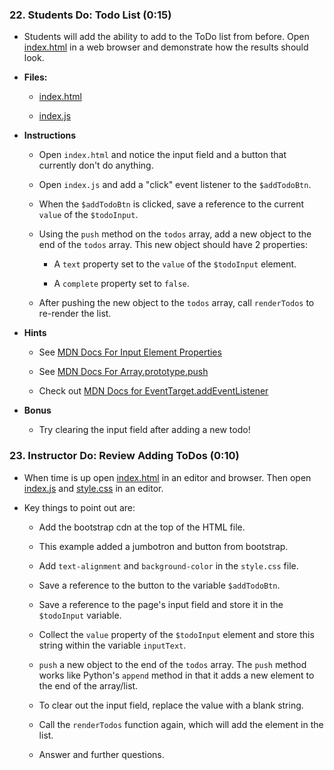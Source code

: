 ### 22. Students Do: Todo List (0:15)

* Students will add the ability to add to the ToDo list from before. Open [index.html](14-Stu_AddingTodos/Solved/index.html) in a web browser and demonstrate how the results should look.

* **Files:**

  * [index.html](14-Stu_AddingTodos/Unsolved/index.html)

  * [index.js](14-Stu_AddingTodos/Unsolved/index.js)

* **Instructions**

  * Open `index.html` and notice the input field and a button that currently don't do anything.

  * Open `index.js` and add a "click" event listener to the `$addTodoBtn`.

  * When the `$addTodoBtn` is clicked, save a reference to the current `value` of the `$todoInput`.

  * Using the `push` method on the `todos` array, add a new object to the end of the `todos` array. This new object should have 2 properties:

    * A `text` property set to the `value` of the `$todoInput` element.

    * A `complete` property set to `false`.

  * After pushing the new object to the `todos` array, call `renderTodos` to re-render the list.

* **Hints**

  * See [MDN Docs For Input Element Properties](https://developer.mozilla.org/en-US/docs/Web/API/HTMLInputElement)

  * See [MDN Docs For Array.prototype.push](https://developer.mozilla.org/en-US/docs/Web/JavaScript/Reference/Global_Objects/Array/push)

  * Check out [MDN Docs for EventTarget.addEventListener](https://developer.mozilla.org/en-US/docs/Web/API/EventTarget/addEventListener)

* **Bonus**

  * Try clearing the input field after adding a new todo!

### 23. Instructor Do: Review Adding ToDos (0:10)

* When time is up open [index.html](14-Stu_AddingTodos/Solved/index.html) in an editor and browser. Then open [index.js](14-Stu_AddingTodos/Solved/index.js) and [style.css](14-Stu_AddingTodos/Solved/style.css) in an editor.

* Key things to point out are:

  * Add the bootstrap cdn at the top of the HTML file.

  * This example added a jumbotron and button from bootstrap.

  * Add `text-alignment` and `background-color` in the `style.css` file.

  * Save a reference to the button to the variable `$addTodoBtn`.

  * Save a reference to the page's input field and store it in the `$todoInput` variable.

  * Collect the `value` property of the `$todoInput` element and store this string within the variable `inputText`.

  * `push` a new object to the end of the `todos` array. The `push` method works like Python's `append` method in that it adds a new element to the end of the array/list.

  * To clear out the input field, replace the value with a blank string.

  * Call the `renderTodos` function again, which will add the element in the list.

  * Answer and further questions.
